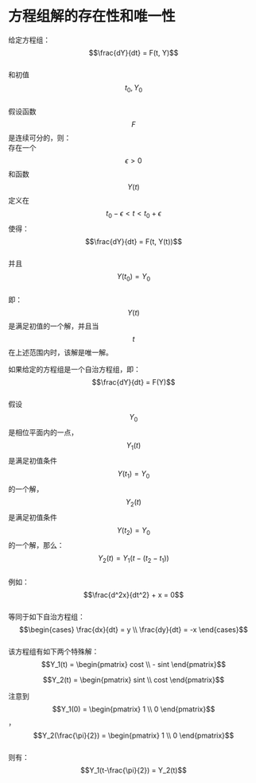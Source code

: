 # 方程组解的存在性和唯一性
给定方程组：
$$\frac{dY}{dt} = F(t, Y)$$  
和初值$$t_0, Y_0$$     
假设函数$$F$$是连续可分的，则：   
存在一个$$\epsilon > 0$$和函数$$Y(t)$$定义在$$t_0 - \epsilon < t < t_0 + \epsilon$$ 使得：   
$$\frac{dY}{dt} = F(t, Y(t))$$  
并且
$$Y(t_0) = Y_0$$   
即：$$Y(t)$$是满足初值的一个解，并且当$$t$$在上述范围内时，该解是唯一解。   

如果给定的方程组是一个自治方程组，即：   
$$\frac{dY}{dt} = F(Y)$$    
假设$$Y_0$$是相位平面内的一点，$$Y_1(t)$$是满足初值条件$$Y(t_1)=Y_0$$的一个解，$$Y_2(t)$$是满足初值条件$$Y(t_2)=Y_0$$的一个解，那么：  
$$Y_2(t) = Y_1(t - (t_2-t_1))$$  
例如：
$$\frac{d^2x}{dt^2} + x = 0$$   
等同于如下自治方程组：  
$$\begin{cases} \frac{dx}{dt} = y \\ \frac{dy}{dt} = -x \end{cases}$$  
该方程组有如下两个特殊解：  
$$Y_1(t) = \begin{pmatrix} cost \\ - sint \end{pmatrix}$$

$$Y_2(t) = \begin{pmatrix} sint \\ cost \end{pmatrix}$$  

注意到$$Y_1(0) = \begin{pmatrix} 1 \\ 0 \end{pmatrix}$$，$$Y_2(\frac{\pi}{2}) = \begin{pmatrix} 1 \\ 0 \end{pmatrix}$$    
则有：    
$$Y_1(t-\frac{\pi}{2}) = Y_2(t)$$    



